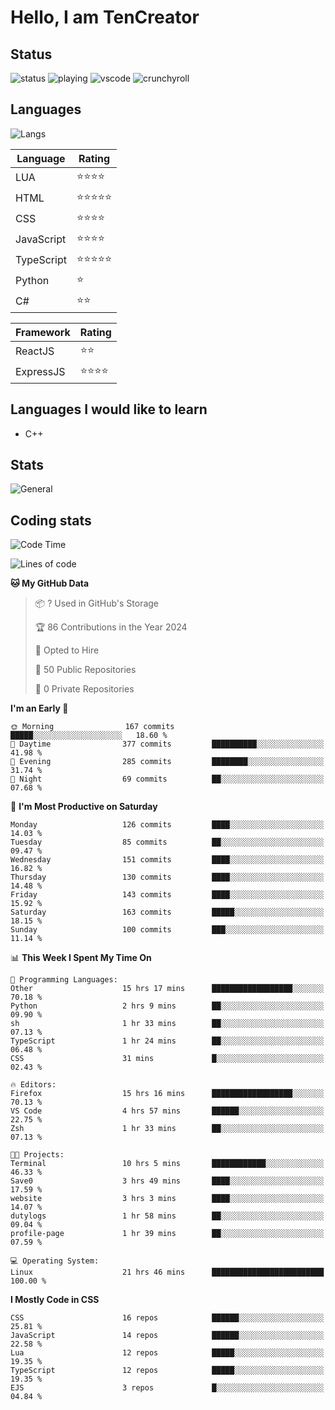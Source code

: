 # Hello, I am TenCreator

## Status
![status](https://api.statusbadges.me/badge/status/518334475038359555?simple=true&style=for-the-badge)
![playing](https://api.statusbadges.me/badge/playing/518334475038359555?style=for-the-badge)
![vscode](https://api.statusbadges.me/badge/vscode/518334475038359555?style=for-the-badge)
![crunchyroll](https://api.statusbadges.me/badge/crunchyroll/518334475038359555?style=for-the-badge)

## Languages
![Langs](https://github-readme-stats.vercel.app/api/top-langs/?username=tencreator&layout=compact&theme=radical)


|Language|Rating|
|--------|------|
|LUA|⭐️⭐️⭐️⭐️|
|HTML|⭐️⭐️⭐️⭐️⭐️|
|CSS|⭐️⭐️⭐️⭐️|
|JavaScript|⭐️⭐️⭐️⭐️|
|TypeScript|⭐️⭐️⭐️⭐️⭐️|
|Python|⭐️|
|C#|⭐️⭐️ |

|Framework|Rating|
|--------|------|
|ReactJS|⭐️⭐️|
|ExpressJS|⭐️⭐️⭐️⭐️|

## Languages I would like to learn
- C++

## Stats
![General](https://github-readme-stats.vercel.app/api?username=tencreator&show_icons=true&theme=radical)

## Coding stats
<!--START_SECTION:waka-->
![Code Time](http://img.shields.io/badge/Code%20Time-136%20hrs%2036%20mins-blue)

![Lines of code](https://img.shields.io/badge/From%20Hello%20World%20I%27ve%20Written-482.2%20thousand%20lines%20of%20code-blue)

**🐱 My GitHub Data** 

> 📦 ? Used in GitHub's Storage 
 > 
> 🏆 86 Contributions in the Year 2024
 > 
> 💼 Opted to Hire
 > 
> 📜 50 Public Repositories 
 > 
> 🔑 0 Private Repositories 
 > 
**I'm an Early 🐤** 

```text
🌞 Morning                167 commits         █████░░░░░░░░░░░░░░░░░░░░   18.60 % 
🌆 Daytime                377 commits         ██████████░░░░░░░░░░░░░░░   41.98 % 
🌃 Evening                285 commits         ████████░░░░░░░░░░░░░░░░░   31.74 % 
🌙 Night                  69 commits          ██░░░░░░░░░░░░░░░░░░░░░░░   07.68 % 
```
📅 **I'm Most Productive on Saturday** 

```text
Monday                   126 commits         ████░░░░░░░░░░░░░░░░░░░░░   14.03 % 
Tuesday                  85 commits          ██░░░░░░░░░░░░░░░░░░░░░░░   09.47 % 
Wednesday                151 commits         ████░░░░░░░░░░░░░░░░░░░░░   16.82 % 
Thursday                 130 commits         ████░░░░░░░░░░░░░░░░░░░░░   14.48 % 
Friday                   143 commits         ████░░░░░░░░░░░░░░░░░░░░░   15.92 % 
Saturday                 163 commits         █████░░░░░░░░░░░░░░░░░░░░   18.15 % 
Sunday                   100 commits         ███░░░░░░░░░░░░░░░░░░░░░░   11.14 % 
```


📊 **This Week I Spent My Time On** 

```text
💬 Programming Languages: 
Other                    15 hrs 17 mins      ██████████████████░░░░░░░   70.18 % 
Python                   2 hrs 9 mins        ██░░░░░░░░░░░░░░░░░░░░░░░   09.90 % 
sh                       1 hr 33 mins        ██░░░░░░░░░░░░░░░░░░░░░░░   07.13 % 
TypeScript               1 hr 24 mins        ██░░░░░░░░░░░░░░░░░░░░░░░   06.48 % 
CSS                      31 mins             █░░░░░░░░░░░░░░░░░░░░░░░░   02.43 % 

🔥 Editors: 
Firefox                  15 hrs 16 mins      ██████████████████░░░░░░░   70.13 % 
VS Code                  4 hrs 57 mins       ██████░░░░░░░░░░░░░░░░░░░   22.75 % 
Zsh                      1 hr 33 mins        ██░░░░░░░░░░░░░░░░░░░░░░░   07.13 % 

🐱‍💻 Projects: 
Terminal                 10 hrs 5 mins       ████████████░░░░░░░░░░░░░   46.33 % 
Save0                    3 hrs 49 mins       ████░░░░░░░░░░░░░░░░░░░░░   17.59 % 
website                  3 hrs 3 mins        ████░░░░░░░░░░░░░░░░░░░░░   14.07 % 
dutylogs                 1 hr 58 mins        ██░░░░░░░░░░░░░░░░░░░░░░░   09.04 % 
profile-page             1 hr 39 mins        ██░░░░░░░░░░░░░░░░░░░░░░░   07.59 % 

💻 Operating System: 
Linux                    21 hrs 46 mins      █████████████████████████   100.00 % 
```

**I Mostly Code in CSS** 

```text
CSS                      16 repos            ██████░░░░░░░░░░░░░░░░░░░   25.81 % 
JavaScript               14 repos            ██████░░░░░░░░░░░░░░░░░░░   22.58 % 
Lua                      12 repos            █████░░░░░░░░░░░░░░░░░░░░   19.35 % 
TypeScript               12 repos            █████░░░░░░░░░░░░░░░░░░░░   19.35 % 
EJS                      3 repos             █░░░░░░░░░░░░░░░░░░░░░░░░   04.84 % 
```




<!--END_SECTION:waka-->
